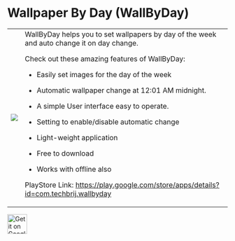 # Wallpaper By Day (WallByDay)
<table><tr>
<td><img src="https://lh3.googleusercontent.com/gPwPDkcE6hA31hTzo5amqSR4yl-3X97pf46HGR-4kVw9aI6hbwmvYhW8xKjYLHFTy5o=w300-rw" /></td>
<td>WallByDay helps you to set wallpapers by day of the week and auto change it on day change.

Check out these amazing features of WallByDay:

* Easily set images for the day of the week

* Automatic wallpaper change at 12:01 AM midnight. 

* A simple User interface easy to operate.

* Setting to enable/disable automatic change

* Light-weight application

* Free to download

* Works with offline also

PlayStore Link: https://play.google.com/store/apps/details?id=com.techbrij.wallbyday 
</td>
</tr>
</table>



<a href="https://play.google.com/store/apps/details?id=com.techbrij.wallbyday"><img src="https://camo.githubusercontent.com/bd09280a707b84a2f26fa69746328082d568afe9/687474703a2f2f73696d706c656d6f62696c65746f6f6c732e6769746875622e696f2f6173736574732f7075626c69632f676f6f676c652d706c61792e706e67" alt="Get it on Google Play" height="45" style="max-width:100%;"></a>
